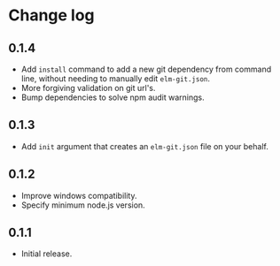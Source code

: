 # Change log

## 0.1.4

* Add `install` command to add a new git dependency from command line, without needing to manually edit `elm-git.json`.
* More forgiving validation on git url's.
* Bump dependencies to solve npm audit warnings.

## 0.1.3

* Add `init` argument that creates an `elm-git.json` file on your behalf.

## 0.1.2

* Improve windows compatibility.
* Specify minimum node.js version.

## 0.1.1

* Initial release.
